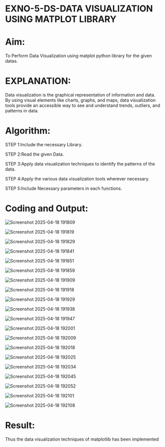# EXNO-5-DS-DATA VISUALIZATION USING MATPLOT LIBRARY

# Aim:
  To Perform Data Visualization using matplot python library for the given datas.

# EXPLANATION:
Data visualization is the graphical representation of information and data. By using visual elements like charts, graphs, and maps, data visualization tools provide an accessible way to see and understand trends, outliers, and patterns in data.

# Algorithm:
STEP 1:Include the necessary Library.

STEP 2:Read the given Data.

STEP 3:Apply data visualization techniques to identify the patterns of the data.

STEP 4:Apply the various data visualization tools wherever necessary.

STEP 5:Include Necessary parameters in each functions.

# Coding and Output:


![Screenshot 2025-04-18 191809](https://github.com/user-attachments/assets/f39b3bc5-fe3b-4dee-bafa-99d766ad00a5)

![Screenshot 2025-04-18 191819](https://github.com/user-attachments/assets/492c6344-67c4-4a2e-8d82-25d378e9626a)

![Screenshot 2025-04-18 191829](https://github.com/user-attachments/assets/d03d07c8-539e-43e2-b6ac-dcb9ad670ac4)

![Screenshot 2025-04-18 191841](https://github.com/user-attachments/assets/f65328ac-7d73-4e98-a199-f3ea76c22415)

![Screenshot 2025-04-18 191851](https://github.com/user-attachments/assets/a9035d17-f175-42e5-b09c-36efe6eeaae5)

![Screenshot 2025-04-18 191859](https://github.com/user-attachments/assets/e1541348-9069-43ed-b8e6-83bcc775889a)

![Screenshot 2025-04-18 191909](https://github.com/user-attachments/assets/3ed36cd1-e58d-45c7-b685-a68585894ea4)

![Screenshot 2025-04-18 191918](https://github.com/user-attachments/assets/057ae647-d202-4729-8b3a-fbb3e3b4e7eb)

![Screenshot 2025-04-18 191929](https://github.com/user-attachments/assets/c557d174-83d9-47a5-b280-f105e1e46ff4)

![Screenshot 2025-04-18 191938](https://github.com/user-attachments/assets/26e2603d-632d-4074-9759-c6fe01ff467a)

![Screenshot 2025-04-18 191947](https://github.com/user-attachments/assets/1ec76ccd-e22e-4b4c-a747-d92c8ec097f7)

![Screenshot 2025-04-18 192001](https://github.com/user-attachments/assets/e85ef4ad-1c07-4e6a-b328-e5e0e2a42e9e)

![Screenshot 2025-04-18 192009](https://github.com/user-attachments/assets/f30dd817-fb70-4656-8375-b0e7758c7413)

![Screenshot 2025-04-18 192018](https://github.com/user-attachments/assets/45a2ff96-1cf5-4e58-bc60-6e792f87fb77)

![Screenshot 2025-04-18 192025](https://github.com/user-attachments/assets/f31f850f-01af-43cf-bee1-78af094567cc)

![Screenshot 2025-04-18 192034](https://github.com/user-attachments/assets/660572ce-fd7d-4989-9a5d-95269f1d6356)

![Screenshot 2025-04-18 192045](https://github.com/user-attachments/assets/a1f5b0a2-b917-4212-8452-3fd0c04ec7e8)

![Screenshot 2025-04-18 192052](https://github.com/user-attachments/assets/0209d009-8de8-4d6e-9531-fdccf135c727)

![Screenshot 2025-04-18 192101](https://github.com/user-attachments/assets/6ae0f453-c10c-473c-90ec-b969fb35d270)

![Screenshot 2025-04-18 192108](https://github.com/user-attachments/assets/941a4ef0-c8c8-471b-917c-e32d609466a2)


# Result:
 Thus the data visualization techniques of matplotlib has been implemented
